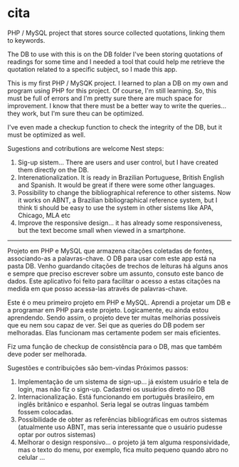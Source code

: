 # cita
 
PHP / MySQL project that stores source collected quotations, linking them to keywords.

The DB to use with this is on the DB folder
I've been storing quotations of readings for some time and I needed a tool that could help me retrieve the quotation related to a specific subject, so I made this app. 

This is my first PHP / MySQK project. I learned to plan a DB on my own and program using PHP for this project. Of course, I'm still learning. So, this must be full of errors and I'm pretty sure there are much space for improvement. I know that there must be a better way to write the queries... they work, but I'm sure theu can be optimized.

I've even made a checkup function to check the integrity of the DB, but it must be optimized as well. 

Sugestions and cotributions are welcome
Nest steps:
1. Sig-up sistem... There are users and user control, but I have created them directly on the DB. 
2. Interenationalization. It is ready in Brazilian Portuguese, British English and Spanish. It would be great if there were some other languages.
3. Possibility to change the bibliographical reference to other sistems. Now it works on ABNT, a Brazilian bibliographical reference system, but I think ti should be easy to use the system in other sistems like APA, Chicago, MLA etc
4. Improve the responsive design... it has already some responsiveness, but the text become small when viewed in a smartphone. 

______________________

Projeto em PHP e MySQL que armazena citações coletadas de fontes, associando-as a palavras-chave. 
O DB para usar com este app está na pasta DB.
Venho guardando citações de trechos de leituras há alguns anos e sempre que preciso escrever sobre um assunto, consuto este banco de dados. Este aplicativo foi feito para facilitar o acesso a estas citações na medida em que posso acessa-las através de palavras-chave.

Este é o meu primeiro projeto em PHP e MySQL. Aprendi a projetar um DB e a programar em PHP para este projeto. Logicamente, eu ainda estou aprendendo. Sendo assim, o projeto deve ter muitas melhorias possíveis que eu nem sou capaz de ver. Sei que as queries do DB podem ser melhoradas. Elas funcionam mas certamente podem ser mais eficientes.

Fiz uma função de checkup de consistência para o DB, mas que também deve poder ser melhorada.

Sugestões e contribuições são bem-vindas
Próximos passos:
1. Implementação de um sistema de sign-up... já existem usuário e tela de login, mas não fiz o sign-up. Cadastrei os usuários direto no DB
2. Internacionalização. Está funcionando em português brasileiro, em inglês britânico e espanhol. Seria legal se outras línguas também fossem colocadas.
3. Possibilidade de obter as referências bibliográficas em outros sistemas (atualmente uso ABNT, mas seria interessante que o usuário pudesse optar por outros sistemas)
4. Melhorar o design responsivo... o projeto já tem alguma responsividade, mas o texto do menu, por exemplo, fica muito pequeno quando abro no celular
...
